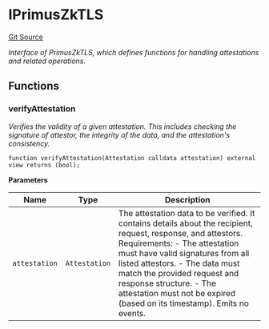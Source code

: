 # IPrimusZkTLS
[Git Source](https://github.com/primus-labs/zkTLS-contracts/blob/39da5d93e5284e511f38cef54cdf2b68d70d73c9/src/IPrimusZkTLS.sol)

*Interface of PrimusZkTLS, which defines functions for handling attestations and related operations.*


## Functions
### verifyAttestation

*Verifies the validity of a given attestation.
This includes checking the signature of attestor,
the integrity of the data, and the attestation's consistency.*


```solidity
function verifyAttestation(Attestation calldata attestation) external view returns (bool);
```
**Parameters**

|Name|Type|Description|
|----|----|-----------|
|`attestation`|`Attestation`|The attestation data to be verified. It contains details about the recipient, request, response, and attestors. Requirements: - The attestation must have valid signatures from all listed attestors. - The data must match the provided request and response structure. - The attestation must not be expired (based on its timestamp). Emits no events.|


